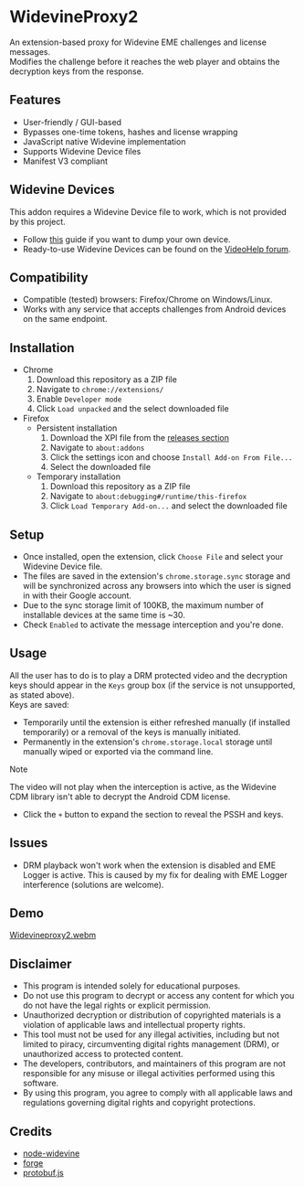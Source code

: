 # WidevineProxy2
An extension-based proxy for Widevine EME challenges and license messages. \
Modifies the challenge before it reaches the web player and obtains the decryption keys from the response.

## Features
+ User-friendly / GUI-based
+ Bypasses one-time tokens, hashes and license wrapping
+ JavaScript native Widevine implementation
+ Supports Widevine Device files
+ Manifest V3 compliant

## Widevine Devices
This addon requires a Widevine Device file to work, which is not provided by this project.
+ Follow [this](https://forum.videohelp.com/threads/408031) guide if you want to dump your own device.
+ Ready-to-use Widevine Devices can be found on the [VideoHelp forum](https://forum.videohelp.com/forums/48).

## Compatibility
+ Compatible (tested) browsers: Firefox/Chrome on Windows/Linux.
+ Works with any service that accepts challenges from Android devices on the same endpoint.

## Installation
+ Chrome
  1. Download this repository as a ZIP file
  2. Navigate to `chrome://extensions/`
  3. Enable `Developer mode`
  4. Click `Load unpacked` and the select downloaded file
+ Firefox
  + Persistent installation
    1. Download the XPI file from the [releases section](https://github.com/DevLARLEY/WidevineProxy2/releases)
    2. Navigate to `about:addons`
    3. Click the settings icon and choose `Install Add-on From File...`
    4. Select the downloaded file
  + Temporary installation
    1. Download this repository as a ZIP file
    2. Navigate to `about:debugging#/runtime/this-firefox`
    3. Click `Load Temporary Add-on...` and select the downloaded file

## Setup
+ Once installed, open the extension, click `Choose File` and select your Widevine Device file.
+ The files are saved in the extension's `chrome.storage.sync` storage and will be synchronized across any browsers into which the user is signed in with their Google account.
+ Due to the sync storage limit of 100KB, the maximum number of installable devices at the same time is ~30.
+ Check `Enabled` to activate the message interception and you're done.

## Usage
All the user has to do is to play a DRM protected video and the decryption keys should appear in the `Keys` group box (if the service is not unsupported, as stated above). \
Keys are saved:
+ Temporarily until the extension is either refreshed manually (if installed temporarily) or a removal of the keys is manually initiated.
+ Permanently in the extension's `chrome.storage.local` storage until manually wiped or exported via the command line.
> [!NOTE]  
> The video will not play when the interception is active, as the Widevine CDM library isn't able to decrypt the Android CDM license.

+ Click the `+` button to expand the section to reveal the PSSH and keys. 


## Issues
+ DRM playback won't work when the extension is disabled and EME Logger is active. This is caused by my fix for dealing with EME Logger interference (solutions are welcome).

## Demo
[Widevineproxy2.webm](https://github.com/user-attachments/assets/8f51cee3-50e2-4aa4-b244-afa2d0b2987e)

## Disclaimer
+ This program is intended solely for educational purposes.
+ Do not use this program to decrypt or access any content for which you do not have the legal rights or explicit permission.
+ Unauthorized decryption or distribution of copyrighted materials is a violation of applicable laws and intellectual property rights.
+ This tool must not be used for any illegal activities, including but not limited to piracy, circumventing digital rights management (DRM), or unauthorized access to protected content.
+ The developers, contributors, and maintainers of this program are not responsible for any misuse or illegal activities performed using this software.
+ By using this program, you agree to comply with all applicable laws and regulations governing digital rights and copyright protections.

## Credits
+ [node-widevine](https://github.com/Frooastside/node-widevine)
+ [forge](https://github.com/digitalbazaar/forge)
+ [protobuf.js](https://github.com/protobufjs/protobuf.js)
